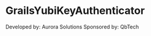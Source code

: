 GrailsYubiKeyAuthenticator
==========================
Developed by: Aurora Solutions
Sponsored by: QbTech
